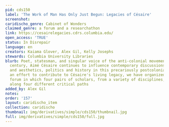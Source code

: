 ```yaml
---
pid: cds150
label: 'The Work of Man Has Only Just Begun: Legacies of Césaire'
screenshot: 
caridischo_genre: Cabinet of Wonders
claimed_genre: a forum and a researchathon
link: https://cesairelegacies.cdrs.columbia.edu/
open_access: 'TRUE'
status: In Disrepair
language: en
creators: Kaiama Glover, Alex Gil, Kelly Josephs
stewards: Columbia University Libraries
blurb: Poet, statesman, and singular voice of the anti-colonial movements of the 20th
  century, Aimé Césaire continues to influence contemporary discussions of ethics
  and aesthetics, politics and history in this precariously postcolonial world. In
  an effort to contribute to Césaire's living legacy, we have organized an online
  forum in which four pairs of scholars, from a variety of disciplines, offer reflections
  along four different critical paths
added_by: Alex Gil
notes: 
order: '157'
layout: caridischo_item
collection: caridischo
thumbnail: img/derivatives/simple/cds150/thumbnail.jpg
full: img/derivatives/simple/cds150/full.jpg
---
```

